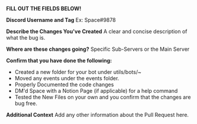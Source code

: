 **FILL OUT THE FIELDS BELOW!**

**Discord Username and Tag**
Ex: Space#9878

**Describe the Changes You've Created**
A clear and concise description of what the bug is.

**Where are these changes going?**
Specific Sub-Servers or the Main Server

**Confirm that you have done the following:**
- Created a new folder for your bot under utils/bots/~
- Moved any events under the events folder. 
- Properly Documented the code changes
- DM'd Space with a Notion Page (if applicable) for a help command
- Tested the New Files on your own and you confirm that the changes are bug free.

**Additional Context**
Add any other information about the Pull Request here.
